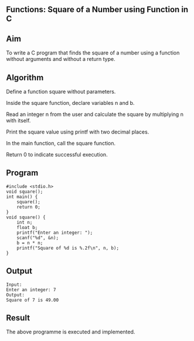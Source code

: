 ## Functions: Square of a Number using Function in C
## Aim
To write a C program that finds the square of a number using a function without arguments and without a return type.

## Algorithm
Define a function square without parameters.

Inside the square function, declare variables n and b.

Read an integer n from the user and calculate the square by multiplying n with itself.

Print the square value using printf with two decimal places.

In the main function, call the square function.

Return 0 to indicate successful execution.

## Program
```
#include <stdio.h>
void square();
int main() {
    square();
    return 0;
}
void square() {
    int n;
    float b;
    printf("Enter an integer: ");
    scanf("%d", &n);
    b = n * n;
    printf("Square of %d is %.2f\n", n, b);
}
```


## Output
```
Input:
Enter an integer: 7
Output:
Square of 7 is 49.00
```


## Result
The above programme is executed and implemented.
